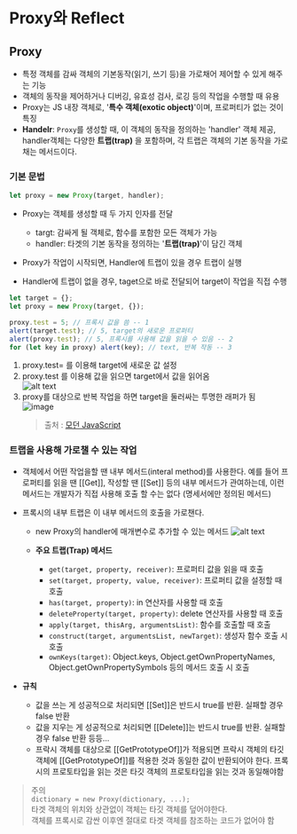 # Proxy와 Reflect

## Proxy

- 특정 객체를 감싸 객체의 기본동작(읽기, 쓰기 등)을 가로채어 제어할 수 있게 해주는 기능
- 객체의 동작을 제어하거나 디버깅, 유효성 검사, 로깅 등의 작업을 수행할 때 유용
- Proxy는 JS 내장 객체로, '**특수 객체(exotic object)**'이며, 프로퍼티가 없는 것이 특징
- **Handelr**: `Proxy`를 생성할 때, 이 객체의 동작을 정의하는 'handler' 객체 제공, handler객체는 다양한 **트랩(trap)** 을 포함하며, 각 트랩은 객체의 기본 동작을 가로채는 메서드이다.

### 기본 문법

```js
let proxy = new Proxy(target, handler);
```

- Proxy는 객체를 생성할 때 두 가지 인자를 전달

  - targt: 감싸게 될 객체로, 함수를 포함한 모든 객체가 가능
  - handler: 타겟의 기본 동작을 정의하는 '**트랩(trap)**'이 담긴 객체

- Proxy가 작업이 시작되면, Handler에 트랩이 있을 경우 트랩이 실행
- Handler에 트랩이 없을 경우, taget으로 바로 전달되어 target이 작업을 직접 수행

```js
let target = {};
let proxy = new Proxy(target, {});

proxy.test = 5; // 프록시 값을 씀 -- 1
alert(target.test); // 5, target의 새로운 프로퍼티
alert(proxy.test); // 5, 프록시를 사용해 값을 읽을 수 있음 -- 2
for (let key in proxy) alert(key); // text, 반복 작동 -- 3
```

1. proxy.test= 를 이용해 target에 새로운 값 설정
2. proxy.test 를 이용해 값을 읽으면 target에서 값을 읽어옴  
   ![alt text](https://github.com/user-attachments/assets/a938b1e8-87a1-4766-86d9-35d938765d19)
3. proxy를 대상으로 반복 작업을 하면 target을 둘러싸는 투명한 래퍼가 됨
   ![image](https://github.com/user-attachments/assets/05741cfc-ce75-4c4b-a986-06f70ddd3ad7)
   > 출처 : [모던 JavaScript](https://ko.javascript.info/proxy)

### 트랩을 사용해 가로챌 수 있는 작업

- 객체에서 어떤 작업을할 땐 내부 메서드(interal method)를 사용한다. 예를 들어 프로퍼티를 읽을 땐 [[Get]], 작성할 땐 [[Set]] 등의 내부 메서드가 관여하는데, 이런 메서드는 개발자가 직접 사용해 호출 할 수는 없다 (명세서에만 정의된 메서드)

- 프록시의 내부 트랩은 이 내부 메서드의 호출을 가로챈다.

  - new Proxy의 handler에 매개변수로 추가할 수 있는 메서드
    ![alt text](https://github.com/user-attachments/assets/8ebd21db-d02c-44d1-a6f2-67c12ada30a9)

  - **주요 트랩(Trap) 메서드**
    - `get(target, property, receiver)`: 프로퍼티 값을 읽을 때 호출
    - `set(target, property, value, receiver)`: 프로퍼티 값을 설정할 때 호출
    - `has(target, property)`: in 연산자를 사용할 때 호출
    - `deleteProperty(target, property)`: delete 연산자를 사용할 때 호출
    - `apply(target, thisArg, argumentsList)`: 함수를 호출할 때 호출
    - `construct(target, argumentsList, newTarget)`: 생성자 함수 호출 시 호출
    - `ownKeys(target)`: Object.keys, Object.getOwnPropertyNames, Object.getOwnPropertySymbols 등의 메서드 호출 시 호출

- **규칙**
  - 값을 쓰는 게 성공적으로 처리되면 [[Set]]은 반드시 true를 반환. 실패할 경우 false 반환
  - 값을 지우는 게 성공적으로 처리되면 [[Delete]]는 반드시 true를 반환. 실패할 경우 false 반환
    등등...
  - 프락시 객체를 대상으로 [[GetPrototypeOf]]가 적용되면 프락시 객체의 타깃 객체에 [[GetPrototypeOf]]를 적용한 것과 동일한 값이 반환되어야 한다. 프록시의 프로토타입을 읽는 것은 타깃 객체의 프로토타입을 읽는 것과 동일해야함

> 주의  
> `dictionary = new Proxy(dictionary, ...);`  
> 타겟 객체의 위치와 상관없이 객체는 타깃 객체를 덮어야한다.  
> 객체를 프록시로 감싼 이후엔 절대로 타겟 객체를 참조하는 코드가 없어야 함
